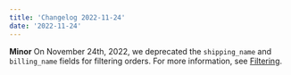 ```yaml
---
title: 'Changelog 2022-11-24'
date: '2022-11-24'
---
```

**Minor** On November 24th, 2022, we deprecated the `shipping_name` and `billing_name` fields for filtering orders. For more information, see [Filtering](/docs/commerce-cloud/orders/orders-api/orders-api-overview#filtering).
